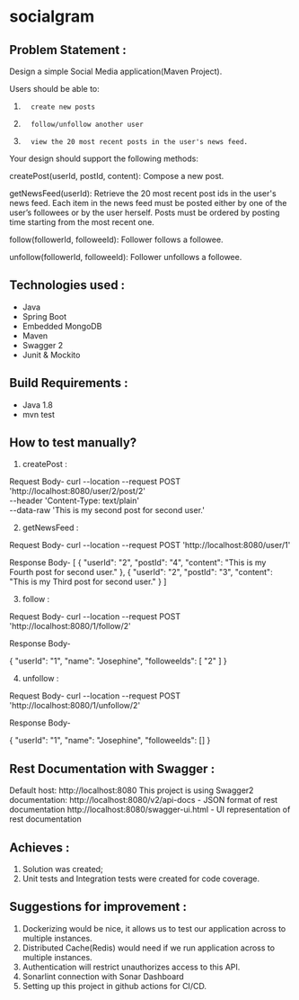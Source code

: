 # socialgram

Problem Statement :
------------------------------
Design a simple Social Media application(Maven Project). 

Users should be able to: 

1.       create new posts

2.       follow/unfollow another user

3.       view the 20 most recent posts in the user's news feed.

Your design should support the following methods:

createPost(userId, postId, content): Compose a new post.

 

getNewsFeed(userId): Retrieve the 20 most recent post ids in the user's news feed. Each item in the news feed must be posted either by one of the user’s followees or by the user herself. Posts must be ordered by posting time starting from the most recent one.

 

follow(followerId, followeeId): Follower follows a followee.

 

unfollow(followerId, followeeId): Follower unfollows a followee.


Technologies used :
------------------------------
- Java
- Spring Boot
- Embedded MongoDB
- Maven
- Swagger 2
- Junit & Mockito

Build Requirements :
------------------------------
- Java 1.8
- mvn test


How to test manually?
---------------------------------
1) createPost :

Request Body-
curl --location --request POST 'http://localhost:8080/user/2/post/2' \
--header 'Content-Type: text/plain' \
--data-raw 'This is my second post for second user.'

2) getNewsFeed :

Request Body-
curl --location --request POST 'http://localhost:8080/user/1'

Response Body-
[
    {
        "userId": "2",
        "postId": "4",
        "content": "This is my Fourth post for second user."
    },
    {
        "userId": "2",
        "postId": "3",
        "content": "This is my Third post for second user."
    }
]

3) follow :

Request Body-
curl --location --request POST 'http://localhost:8080/1/follow/2'


Response Body-

{
    "userId": "1",
    "name": "Josephine",
    "followeeIds": [
        "2"
    ]
}

4) unfollow :

Request Body-
curl --location --request POST 'http://localhost:8080/1/unfollow/2'


Response Body-

{
    "userId": "1",
    "name": "Josephine",
    "followeeIds": []
}

Rest Documentation with Swagger :
---------------------------------

Default host: http://localhost:8080
This project is using Swagger2 documentation:
http://localhost:8080/v2/api-docs - JSON format of rest documentation http://localhost:8080/swagger-ui.html - UI representation of rest documentation

Achieves :
-----------------
1) Solution was created;
2) Unit tests and Integration tests were created for code coverage.

Suggestions for improvement :
-------------------------------------------
1) Dockerizing would be nice, it allows us to test our application across to multiple instances.
2) Distributed Cache(Redis) would need if we run application across to multiple instances.
3) Authentication will restrict unauthorizes access to this API.
4) Sonarlint connection with Sonar Dashboard
5) Setting up this project in github actions for CI/CD.
